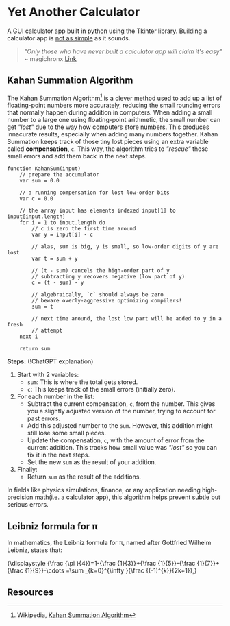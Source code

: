 # Yet Another Calculator

A GUI calculator app built in python using the Tkinter library.
Building a calculator app is [not as simple](https://chadnauseam.com/coding/random/calculator-app) as it sounds.

> *"Only those who have never built a calculator app will claim it's easy"*
>   ~ magichronx 
[Link](https://www.reddit.com/r/theprimeagen/comments/1iqwqfh/comment/md52bng/?utm_source=share&utm_medium=web3x&utm_name=web3xcss&utm_term=1&utm_content=share_button)

## Kahan Summation Algorithm

The Kahan Summation Algorithm[^1] is a clever method used to add up a list of floating-point numbers more accurately, reducing the small rounding errors that normally happen during addition in computers.
When adding a small number to a large one using floating-point arithmetic, the small number can get *"lost"* due to the way how computers store numbers. This produces innacurate results, especially when adding many numbers together.
Kahan Summation keeps track of those tiny lost pieces using an extra variable called **compensation**, `c`. This way, the algorithm tries to *"rescue"* those small errors and add them back in the next steps.

```pseudocode
function KahanSum(input)
    // prepare the accumulator
    var sum = 0.0

    // a running compensation for lost low-order bits
    var c = 0.0
    
    // the array input has elements indexed input[1] to input[input.length]
    for i = 1 to input.length do
        // c is zero the first time around
        var y = input[i] - c

        // alas, sum is big, y is small, so low-order digits of y are lost
        var t = sum + y

        // (t - sum) cancels the high-order part of y
        // subtracting y recovers negative (low part of y)
        c = (t - sum) - y

        // algebraically, `c` should always be zero
        // beware overly-aggressive optimizing compilers!
        sum = t

        // next time around, the lost low part will be added to y in a fresh
        // attempt
    next i

    return sum
```

**Steps:** (!ChatGPT explanation)
1. Start with 2 variables:
    - `sum`: This is where the total gets stored.
    - `c`: This keeps track of the small errors (initially zero).
2. For each number in the list:
    - Subtract the current compensation, `c`, from the number. This gives you a slightly adjusted version of the number, trying to account for past errors.
    - Add this adjusted number to the `sum`. However, this addition might still lose some small pieces.
    - Update the compensation, `c`, with the amount of error from the current addition. This tracks how small value was *"lost"* so you can fix it in the next steps.
    - Set the new `sum` as the result of your addition.
3. Finally:
    - Return `sum` as the result of the additions.

In fields like physics simulations, finance, or any application needing high-precision math(i.e. a calculator app), this algorithm helps prevent subtle but serious errors.

## Leibniz formula for π

In mathematics, the Leibniz formula for π, named after Gottfried Wilhelm Leibniz, states that:

{\displaystyle {\frac {\pi }{4}}=1-{\frac {1}{3}}+{\frac {1}{5}}-{\frac {1}{7}}+{\frac {1}{9}}-\cdots =\sum _{k=0}^{\infty }{\frac {(-1)^{k}}{2k+1}},}

## Resources

[^1]: Wikipedia, [Kahan Summation Algorithm](https://en.wikipedia.org/wiki/Kahan_summation_algorithm)
